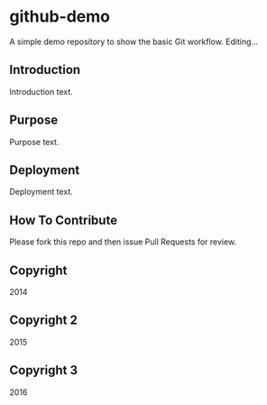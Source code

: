 # github-demo

A simple demo repository to show the basic Git workflow.
Editing...

## Introduction

Introduction text.

## Purpose

Purpose text.

## Deployment

Deployment text.

## How To Contribute

Please fork this repo and then issue Pull Requests for review.

## Copyright

2014

## Copyright 2

2015

## Copyright 3

2016
